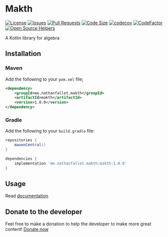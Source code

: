 # Makth

[![License](https://img.shields.io/github/license/GroupeMINASTE/Makth)](LICENSE)
[![Issues](https://img.shields.io/github/issues/GroupeMINASTE/Makth)]()
[![Pull Requests](https://img.shields.io/github/issues-pr/GroupeMINASTE/Makth)]()
[![Code Size](https://img.shields.io/github/languages/code-size/GroupeMINASTE/Makth)]()
[![codecov](https://codecov.io/github/GroupeMINASTE/Makth/branch/main/graph/badge.svg?token=F7K641TYFZ)](https://codecov.io/github/GroupeMINASTE/Makth)
[![CodeFactor](https://www.codefactor.io/repository/github/groupeminaste/makth/badge)](https://www.codefactor.io/repository/github/groupeminaste/makth)
[![Open Source Helpers](https://www.codetriage.com/groupeminaste/makth/badges/users.svg)](https://www.codetriage.com/groupeminaste/makth)

A Kotlin library for algebra

## Installation

### Maven

Add the following to your `pom.xml` file;

```xml
<dependency>
    <groupId>me.nathanfallet.makth</groupId>
    <artifactId>makth</artifactId>
    <version>1.0.0</version>
</dependency>
```

### Gradle

Add the following to your `build.gradle` file:

```groovy
repositories {
    mavenCentral()
}

dependencies {
    implementation 'me.nathanfallet.makth:makth:1.0.0'
}
```

## Usage

Read [documentation](docs/DOCUMENTATION.md)

## Donate to the developer

Feel free to make a donation to help the developer to make more great
content! [Donate now](https://paypal.me/paynathanfallet)
